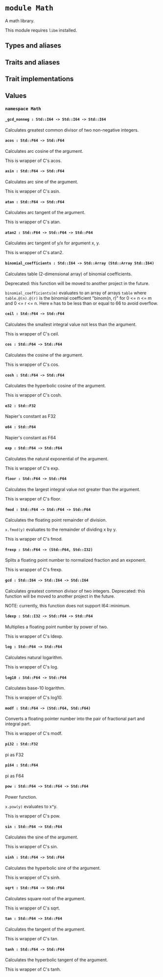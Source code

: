 # `module Math`

A math library.

This module requires `libm` installed.

## Types and aliases

## Traits and aliases

## Trait implementations

## Values

### `namespace Math`

#### `_gcd_nonneg : Std::I64 -> Std::I64 -> Std::I64`

Calculates greatest common divisor of two non-negative integers.

#### `acos : Std::F64 -> Std::F64`

Calculates arc cosine of the argument.

This is wrapper of C's acos.

#### `asin : Std::F64 -> Std::F64`

Calculates arc sine of the argument.

This is wrapper of C's asin.

#### `atan : Std::F64 -> Std::F64`

Calculates arc tangent of the argument.

This is wrapper of C's atan.

#### `atan2 : Std::F64 -> Std::F64 -> Std::F64`

Calculates arc tangent of y/x for argument x, y.

This is wrapper of C's atan2.

#### `binomial_coefficients : Std::I64 -> Std::Array (Std::Array Std::I64)`

Calculates table (2-dimensional array) of binomial coefficients.

Deprecated: this function will be moved to another project in the future.

`binomial_coefficients(m)` evaluates to an array of arrays `table` where `table.@(n).@(r)` is the binomial coefficient "binom(n, r)" for 0 <= n <= m and 0 <= r <= n.
Here `m` has to be less than or equal to 66 to avoid overflow.

#### `ceil : Std::F64 -> Std::F64`

Calculates the smallest integral value not less than the argument.

This is wrapper of C's ceil.

#### `cos : Std::F64 -> Std::F64`

Calculates the cosine of the argument.

This is wrapper of C's cos.

#### `cosh : Std::F64 -> Std::F64`

Calculates the hyperbolic cosine of the argument.

This is wrapper of C's cosh.

#### `e32 : Std::F32`

Napier's constant as F32

#### `e64 : Std::F64`

Napier's constant as F64

#### `exp : Std::F64 -> Std::F64`

Calculates the natural exponential of the argument.

This is wrapper of C's exp.

#### `floor : Std::F64 -> Std::F64`

Calculates the largest integral value not greater than the argument.

This is wrapper of C's floor.

#### `fmod : Std::F64 -> Std::F64 -> Std::F64`

Calculates the floating point remainder of division.

`x.fmod(y)` evaluates to the remainder of dividing x by y.

This is wrapper of C's fmod.

#### `frexp : Std::F64 -> (Std::F64, Std::I32)`

Splits a floating point number to normalized fraction and an exponent.

This is wrapper of C's frexp.

#### `gcd : Std::I64 -> Std::I64 -> Std::I64`

Calculates greatest common divisor of two integers.
Deprecated: this function will be moved to another project in the future.

NOTE: currently, this function does not support I64::minimum.

#### `ldexp : Std::I32 -> Std::F64 -> Std::F64`

Multiplies a floating point number by power of two.

This is wrapper of C's ldexp.

#### `log : Std::F64 -> Std::F64`

Calculates natural logarithm.

This is wrapper of C's log.

#### `log10 : Std::F64 -> Std::F64`

Calculates base-10 logarithm.

This is wrapper of C's log10.

#### `modf : Std::F64 -> (Std::F64, Std::F64)`

Converts a floating pointer number into the pair of fractional part and integral part.

This is wrapper of C's modf.

#### `pi32 : Std::F32`

pi as F32

#### `pi64 : Std::F64`

pi as F64

#### `pow : Std::F64 -> Std::F64 -> Std::F64`

Power function.

`x.pow(y)` evaluates to x^y.

This is wrapper of C's pow.

#### `sin : Std::F64 -> Std::F64`

Calculates the sine of the argument.

This is wrapper of C's sin.

#### `sinh : Std::F64 -> Std::F64`

Calculates the hyperbolic sine of the argument.

This is wrapper of C's sinh.

#### `sqrt : Std::F64 -> Std::F64`

Calculates square root of the argument.

This is wrapper of C's sqrt.

#### `tan : Std::F64 -> Std::F64`

Calculates the tangent of the argument.

This is wrapper of C's tan.

#### `tanh : Std::F64 -> Std::F64`

Calculates the hyperbolic tangent of the argument.

This is wrapper of C's tanh.